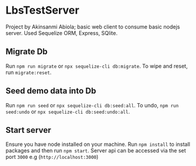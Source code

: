 # LbsTestServer

Project by Akinsanmi Abiola; basic web client to consume basic nodejs server.
Used Sequelize ORM, Express, SQlite.


## Migrate Db

Run `npm run migrate` or `npx sequelize-cli db:migrate`.
To wipe and reset, run `migrate:reset`.


## Seed demo data into Db

Run `npm run seed` or `npx sequelize-cli db:seed:all`.
To undo, `npm run seed:undo` or `npx sequelize-cli db:seed:undo:all`.


## Start server

Ensure you have node installed on your machine.
Run `npm install` to install packages and then run `npm start`.
Server api can be accessed via the set port `3000` e.g (`http://localhost:3000`)

